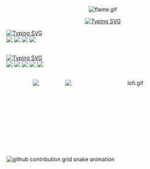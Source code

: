 <p align="center">
  <img src="https://media.tenor.com/UO2iB6nZD9MAAAAi/35524757372-flame.gif" alt="flame.gif" width="60" height="60" />
</p>  

<p align="center">
  <a href="https://git.io/typing-svg">
    <img src="https://readme-typing-svg.herokuapp.com?font=Fira+Code&pause=938&color=AE4EF7FF&center=true&vCenter=true&repeat=true&random=false&width=435&size=30&lines=✦+Bem-vindo+ao+meu+perfil!+✦;" alt="Typing SVG">
  </a>
</p>    

  <a href="https://git.io/typing-svg">
    <img src="https://readme-typing-svg.herokuapp.com?font=Fira+Code&pause=938&color=EBEBEBFF&center=false&vCenter=false&repeat=false&random=false&width=435&size=18&lines=✦+Habilidades" alt="Typing SVG">
  </a>
  

<div> 
  <img src="https://img.shields.io/badge/Python-1b004b?style=for-the-badge&logo=python&logoColor=white"/>
  <img src="https://img.shields.io/badge/CSS-4d0491?&style=for-the-badge&logo=css3&logoColor=white"/>
  <img src="https://img.shields.io/badge/HTML-461e6b?style=for-the-badge&logo=html5&logoColor=white" />
  <img src="https://img.shields.io/badge/JavaScript-530088?style=for-the-badge&logo=javascript&logoColor=white"/>

</div>

##
  <a href="https://git.io/typing-svg">
    <img src="https://readme-typing-svg.herokuapp.com?font=Fira+Code&pause=938&color=EBEBEBFF&center=false&vCenter=false&repeat=false&random=false&width=435&size=18&lines=✦+Ambientes" alt="Typing SVG">
  </a>
  
  <div> 
  <img src="https://img.shields.io/badge/MySQL-530088?style=for-the-badge&logo=mysql&logoColor=white"/>
  <img src="https://img.shields.io/badge/Colab-7f00b2?style=for-the-badge&logo=googlecolab&color=7f00b2"/>
  <img src="https://img.shields.io/badge/replit-3a33ae?style=for-the-badge&logo=replit&logoColor=white"/>
 	<img src="https://img.shields.io/badge/Kaggle-461e6b?style=for-the-badge&logo=Kaggle&logoColor=white">
  <img src="https://img.shields.io/badge/Figma-4d0491?style=for-the-badge&logo=figma&logoColor=white"/>
</div>

##

<p align="center">
  <img src="https://github-readme-stats.vercel.app/api?username=GiovanaMerces&show_icons=true&theme=midnight-purple&include_all_commits=true&count_private=true&hide_border=true&bg_color=00000000" /><img src="https://media1.tenor.com/m/wch_imF_RLUAAAAC/lofi.gif" alt="lofi.gif" align="right" width="350" height="200">
</p>


<picture>
  <source media="(prefers-color-scheme: dark)" srcset="https://raw.githubusercontent.com/GiovanaMerces/GiovanaMerces/output/github-contribution-grid-snake-dark.svg">
  <source media="(prefers-color-scheme: light)" srcset="https://raw.githubusercontent.com/GiovanaMerces/GiovanaMerces/output/github-contribution-grid-snake.svg">
  <img alt="github contribution grid snake animation" src="https://raw.githubusercontent.com/GiovanaMerces/GiovanaMerces/output/github-contribution-grid-snake-dark.svg">
<picture>
<br><br>

<br>
